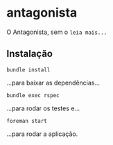 # antagonista
O Antagonista, sem o `leia mais...`

## Instalação

    bundle install 

...para baixar as dependências...

    bundle exec rspec

...para rodar os testes e...

    foreman start

...para rodar a aplicação.